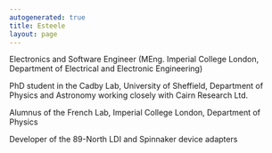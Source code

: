 ```yaml
---
autogenerated: true
title: Esteele
layout: page
---
```


Electronics and Software Engineer (MEng. Imperial College London,
Department of Electrical and Electronic Engineering)

PhD student in the Cadby Lab, University of Sheffield, Department of
Physics and Astronomy working closely with Cairn Research Ltd.

Alumnus of the French Lab, Imperial College London, Department of
Physics

Developer of the 89-North LDI and Spinnaker device adapters
